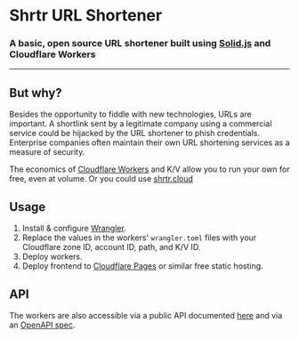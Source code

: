 # Shrtr URL Shortener

### A basic, open source URL shortener built using [Solid.js](https://solidjs.com) and Cloudflare Workers

---

## But why?

Besides the opportunity to fiddle with new technologies, URLs are important. A shortlink sent by a legitimate company using a commercial service could be hijacked by the URL shortener to phish credentials. Enterprise companies often maintain their own URL shortening services as a measure of security.

The economics of [Cloudflare Workers](https://workers.cloudflare.com/) and K/V allow you to run your own for free, even at volume. Or you could use [shrtr.cloud](https://shrtr.cloud)

## Usage

1. Install & configure [Wrangler](https://github.com/cloudflare/wrangler).
2. Replace the values in the workers' `wrangler.toml` files with your Cloudflare zone ID, account ID, path, and K/V ID.
3. Deploy workers.
4. Deploy frontend to [Cloudflare Pages](https://pages.cloudflare.com/) or similar free static hosting.

## API

The workers are also accessible via a public API documented [here](https://samcfinan.github.io/shrtr/) and via an [OpenAPI spec](./workers/shortener/openapi.yaml).
